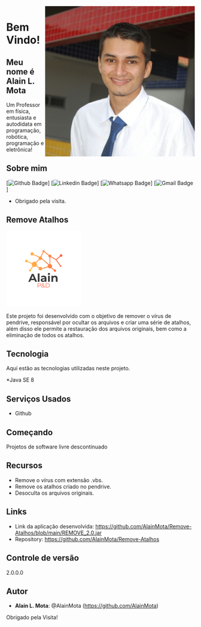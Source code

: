 
<img align="right" width="400" height="400" src="https://github.com/AlainMota/Remove-Atalhos/blob/main/1517521144808.jpeg">

# Bem Vindo!

## Meu nome é Alain L. Mota

Um Professor em física, entusiasta e autodidata em programação, robótica, programação e eletrônica!


## Sobre mim 
[![Github Badge](https://img.shields.io/badge/-Github-000?style=flat-square&logo=Github&logoColor=white&link=https://github.com/AlainMota)]
[![Linkedin Badge](https://img.shields.io/badge/-LinkedIn-blue?style=flat-square&logo=Linkedin&logoColor=white&link=www.linkedin.com/in/alain-mota-a61319117)]
[![Whatsapp Badge](https://img.shields.io/badge/-Whatsapp-4CA143?style=flat-square&labelColor=4CA143&logo=whatsapp&logoColor=white&link=https://api.whatsapp.com/send?phone=98984137126&text=Hello!)]
[![Gmail Badge](https://img.shields.io/badge/-Gmail-c14438?style=flat-square&logo=Gmail&logoColor=white&link=alainmota9@gmail.com)]

- Obrigado pela visita. 


## Remove Atalhos
![Logo of the project](https://github.com/AlainMota/Remove-Atalhos/blob/main/logo.png)

Este projeto foi desenvolvido com o objetivo de remover o vírus de pendrive, responsável por ocultar os arquivos e criar uma série de atalhos, além disso ele permite a restauração dos arquivos originais, bem como a eliminação de todos os atalhos.

## Tecnologia 

Aqui estão as tecnologias utilizadas neste projeto.

*Java SE 8


## Serviços Usados

* Github


## Começando
Projetos de software livre descontinuado


## Recursos

  - Remove o vírus com extensão .vbs.
  - Remove os atalhos criado no pendrive.
  - Desoculta os arquivos originais.


## Links

  - Link da aplicação desenvolvida: https://github.com/AlainMota/Remove-Atalhos/blob/main/REMOVE_2.0.jar
  - Repository: https://github.com/AlainMota/Remove-Atalhos
   
## Controle de versão

2.0.0.0


## Autor

* **Alain L. Mota**: @AlainMota (https://github.com/AlainMota)

Obrigado pela Visita!
